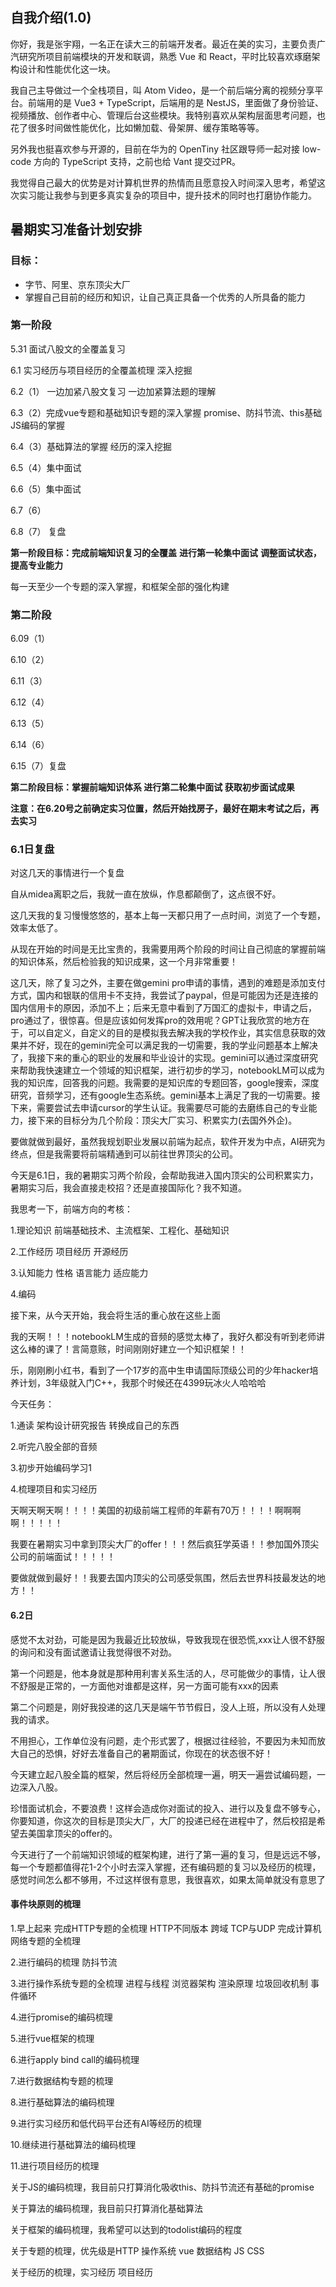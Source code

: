 ## 自我介绍(1.0)

你好，我是张宇翔，一名正在读大三的前端开发者。最近在美的实习，主要负责广汽研究所项目前端模块的开发和联调，熟悉 Vue 和 React，平时比较喜欢琢磨架构设计和性能优化这一块。

我自己主导做过一个全栈项目，叫 Atom Video，是一个前后端分离的视频分享平台。前端用的是 Vue3 + TypeScript，后端用的是 NestJS，里面做了身份验证、视频播放、创作者中心、管理后台这些模块。我特别喜欢从架构层面思考问题，也花了很多时间做性能优化，比如懒加载、骨架屏、缓存策略等等。

另外我也挺喜欢参与开源的，目前在华为的 OpenTiny 社区跟导师一起对接 low-code 方向的 TypeScript 支持，之前也给 Vant 提交过PR。

我觉得自己最大的优势是对计算机世界的热情而且愿意投入时间深入思考，希望这次实习能让我参与到更多真实复杂的项目中，提升技术的同时也打磨协作能力。

## 暑期实习准备计划安排

### 目标：

- 字节、阿里、京东顶尖大厂
- 掌握自己目前的经历和知识，让自己真正具备一个优秀的人所具备的能力

### 第一阶段

5.31 面试八股文的全覆盖复习

6.1 实习经历与项目经历的全覆盖梳理 深入挖掘

6.2（1） 一边加紧八股文复习 一边加紧算法题的理解

6.3（2）完成vue专题和基础知识专题的深入掌握 promise、防抖节流、this基础JS编码的掌握 

6.4（3）基础算法的掌握 经历的深入挖掘

6.5（4）集中面试

6.6（5）集中面试

6.7（6）

6.8（7） 复盘

**第一阶段目标：完成前端知识复习的全覆盖**     **进行第一轮集中面试**  **调整面试状态，提高专业能力**

每一天至少一个专题的深入掌握，和框架全部的强化构建

### 第二阶段

6.09（1）

6.10（2）

6.11（3）

6.12（4）

6.13（5）

6.14（6）

6.15（7）复盘

**第二阶段目标：掌握前端知识体系     进行第二轮集中面试    获取初步面试成果**

**注意：在6.20号之前确定实习位置，然后开始找房子，最好在期末考试之后，再去实习**

### 6.1日复盘

对这几天的事情进行一个复盘

自从midea离职之后，我就一直在放纵，作息都颠倒了，这点很不好。

这几天我的复习慢慢悠悠的，基本上每一天都只用了一点时间，浏览了一个专题，效率太低了。

从现在开始的时间是无比宝贵的，我需要用两个阶段的时间让自己彻底的掌握前端的知识体系，然后检验我的知识成果，这一个月非常重要！

这几天，除了复习之外，主要在做gemini pro申请的事情，遇到的难题是添加支付方式，国内和银联的信用卡不支持，我尝试了paypal，但是可能因为还是连接的国内信用卡的原因，添加不上；后来无意中看到了万国汇的虚拟卡，申请之后，pro通过了，很惊喜。但是应该如何发挥pro的效用呢？GPT让我欣赏的地方在于，可以自定义，自定义的目的是模拟我去解决我的学校作业，其实信息获取的效果并不好，现在的gemini完全可以满足我的一切需要，我的学业问题基本上解决了，我接下来的重心的职业的发展和毕业设计的实现。gemini可以通过深度研究来帮助我快速建立一个领域的知识框架，进行初步的学习，notebookLM可以成为我的知识库，回答我的问题。我需要的是知识库的专题回答，google搜索，深度研究，音频学习，还有google生态系统。gemini基本上满足了我的一切需要。接下来，需要尝试去申请cursor的学生认证。我需要尽可能的去磨练自己的专业能力，接下来的目标分为几个阶段：顶尖大厂实习、积累实力(去国外外企)。

要做就做到最好，虽然我规划职业发展以前端为起点，软件开发为中点，AI研究为终点，但是我需要将前端精通到可以前往世界顶尖的公司。

今天是6.1日，我的暑期实习两个阶段，会帮助我进入国内顶尖的公司积累实力，暑期实习后，我会直接走校招？还是直接国际化？我不知道。

我思考一下，前端方向的考核：

1.理论知识 前端基础技术、主流框架、工程化、基础知识

2.工作经历 项目经历 开源经历

3.认知能力 性格 语言能力 适应能力

4.编码

接下来，从今天开始，我会将生活的重心放在这些上面

我的天啊！！！notebookLM生成的音频的感觉太棒了，我好久都没有听到老师讲这么棒的课了！言简意赅，时间刚刚好建立一个知识框架！！

乐，刚刚刷小红书，看到了一个17岁的高中生申请国际顶级公司的少年hacker培养计划，3年级就入门C++，我那个时候还在4399玩冰火人哈哈哈

今天任务：

1.通读 架构设计研究报告 转换成自己的东西

2.听完八股全部的音频

3.初步开始编码学习1

4.梳理项目和实习经历

天啊天啊天啊！！！！美国的初级前端工程师的年薪有70万！！！！啊啊啊啊！！！！！

我要在暑期实习中拿到顶尖大厂的offer！！！然后疯狂学英语！！参加国外顶尖公司的前端面试！！！！！

要做就做到最好！！我要去国内顶尖的公司感受氛围，然后去世界科技最发达的地方！！

#### 6.2日

感觉不太对劲，可能是因为我最近比较放纵，导致我现在很恐慌,xxx让人很不舒服的询问和没有面试邀请让我觉得很不对劲。

第一个问题是，他本身就是那种用利害关系生活的人，尽可能做少的事情，让人很不舒服是正常的，一方面他对谁都是这样，另一方面可能有xxx的因素

第二个问题是，刚好我投递的这几天是端午节节假日，没人上班，所以没有人处理我的请求。

不用担心，工作单位没有问题，走个形式罢了，根据过往经验，不要因为未知而放大自己的恐惧，好好去准备自己的暑期面试，你现在的状态很不好！

今天建立起八股全篇的框架，然后将经历全部梳理一遍，明天一遍尝试编码题，一边深入八股。

珍惜面试机会，不要浪费！这样会造成你对面试的投入、进行以及复盘不够专心，你要知道，你这次的目标是顶尖大厂，大厂的投递已经在进程中了，然后校招是希望去美国拿顶尖的offer的。

今天进行了一个前端知识领域的框架构建，进行了第一遍的复习，但是远远不够，每一个专题都值得花1-2个小时去深入掌握，还有编码题的复习以及经历的梳理，感觉时间怎么都不够用，不过这样很有意思，我很喜欢，如果太简单就没有意思了

#### 事件块原则的梳理

1.早上起来 完成HTTP专题的全梳理 HTTP不同版本 跨域 TCP与UDP 完成计算机网络专题的全梳理

2.进行编码的梳理 防抖节流

3.进行操作系统专题的全梳理 进程与线程 浏览器架构 渲染原理 垃圾回收机制 事件循环

4.进行promise的编码梳理

5.进行vue框架的梳理

6.进行apply bind call的编码梳理

7.进行数据结构专题的梳理

8.进行基础算法的编码梳理

9.进行实习经历和低代码平台还有AI等经历的梳理

10.继续进行基础算法的编码梳理

11.进行项目经历的梳理

关于JS的编码梳理，我目前只打算消化吸收this、防抖节流还有基础的promise

关于算法的编码梳理，我目前只打算消化基础算法

关于框架的编码梳理，我希望可以达到的todolist编码的程度

关于专题的梳理，优先级是HTTP 操作系统 vue 数据结构 JS CSS

关于经历的梳理，实习经历 项目经历











